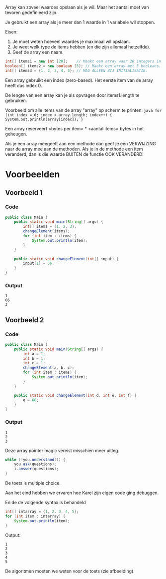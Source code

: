 Array kan zoveel waardes opslaan als je wil. Maar het aantal moet van tevoren gedefinieerd
zijn.

Je gebruikt een array als je meer dan 1 waarde in 1 variabele wil stoppen.

Eisen:
1. Je moet weten hoeveel waardes je maximaal wil opslaan.
2. Je weet welk type de items hebben (en die zijn allemaal hetzelfde).
3. Geef de array een naam.

```java
int[] items1 = new int [20];	// Maakt een array waar 20 integers in kunnen.
boolean[] items2 = new boolean [5];	// Maakt een array met 5 booleans.
int[] items3 = {1, 2, 3, 4, 5};	// MAG ALLEEN BIJ INITIALISATIE.
```

Een array gebruikt een index (zero-based). Het eerste item van de array heeft dus index 0.

De lengte van een array kan je als opvragen door items1.length te gebruiken.

Voorbeeld om alle items van de array "array" op scherm te printen:
	```java
	for (int index = 0; index < array.length; index++) {
		System.out.println(array[index]);
	}
	```

Een array reserveert \<bytes per item> \* \<aantal items> bytes in het geheugen.

Als je een array meegeeft aan een methode dan geef je een VERWIJZING naar de array mee aan
de methoden. Als je in de methode een item veranderd, dan is die waarde BUITEN de functie
OOK VERANDERD!

# Voorbeelden
## Voorbeeld 1
### Code
```java
public class Main {
	public static void main(String[] args) {
		int[] items = {1, 2, 3};
		changeElement(items);
		for (int item : items) {
			System.out.println(item);
		}
	}

	public static void changeElement(int[] input) {
		input[1] = 66;
	}
}
```
### Output
```
1
66
3
```
## Voorbeeld 2
### Code
```java
public class Main {
	public static void main(String[] args) {
		int a = 1;
		int b = 1;
		int c = 1;
		changeElement(a, b, c);
		for (int item : items) {
			System.out.println(item);
		}
	}

	public static void changeElement(int d, int e, int f) {
		e = 66;
	}
}
```
### Output
```
1
2
3
```

Deze array pointer magic vereist misschien meer uitleg.

```java
while (!you.understand()) {
	you.ask(questions);
	i.answer(questions);
}
```

De toets is multiple choice.

Aan het eind hebben we ervaren hoe Karel zijn eigen code ging debuggen.

En de de volgende syntax is behandeld

```java
int[] intarray = {1, 2, 3, 4, 5};
for (int item : intarray) {
	System.out.println(item);
}
```

Output:
```
1
2
3
4
5
```

De algoritmen moeten we weten voor de toets (zie afbeelding).
